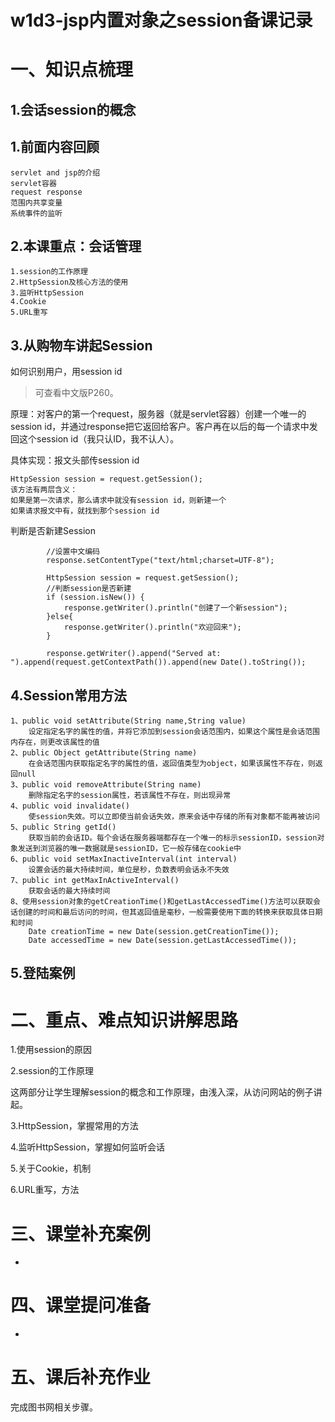 

# w1d3-jsp内置对象之session备课记录

# 一、知识点梳理

## 1.会话session的概念

## 1.前面内容回顾

```
servlet and jsp的介绍
servlet容器
request response
范围内共享变量
系统事件的监听
```

## 2.本课重点：会话管理

```
1.session的工作原理
2.HttpSession及核心方法的使用
3.监听HttpSession
4.Cookie
5.URL重写
```

## 3.从购物车讲起Session

如何识别用户，用session id

> 可查看中文版P260。

原理：对客户的第一个request，服务器（就是servlet容器）创建一个唯一的 session id，并通过response把它返回给客户。客户再在以后的每一个请求中发回这个session id（我只认ID，我不认人）。

具体实现：报文头部传session id

```
HttpSession session = request.getSession();
该方法有两层含义：
如果是第一次请求，那么请求中就没有session id，则新建一个
如果请求报文中有，就找到那个session id
```

判断是否新建Session

```
		//设置中文编码
		response.setContentType("text/html;charset=UTF-8");
		
		HttpSession session = request.getSession();
		//判断session是否新建
		if (session.isNew()) {
			response.getWriter().println("创建了一个新session");
		}else{
			response.getWriter().println("欢迎回来");
		}
		
		response.getWriter().append("Served at: ").append(request.getContextPath()).append(new Date().toString());
```

## 4.Session常用方法

```
1、public void setAttribute(String name,String value)
    设定指定名字的属性的值，并将它添加到session会话范围内，如果这个属性是会话范围内存在，则更改该属性的值
2、public Object getAttribute(String name)
	在会话范围内获取指定名字的属性的值，返回值类型为object，如果该属性不存在，则返回null
3、public void removeAttribute(String name)
	删除指定名字的session属性，若该属性不存在，则出现异常
4、public void invalidate()
	使session失效。可以立即使当前会话失效，原来会话中存储的所有对象都不能再被访问
5、public String getId()
	获取当前的会话ID。每个会话在服务器端都存在一个唯一的标示sessionID，session对象发送到浏览器的唯一数据就是sessionID，它一般存储在cookie中
6、public void setMaxInactiveInterval(int interval)
	设置会话的最大持续时间，单位是秒，负数表明会话永不失效
7、public int getMaxInActiveInterval()
	获取会话的最大持续时间
8、使用session对象的getCreationTime()和getLastAccessedTime()方法可以获取会话创建的时间和最后访问的时间，但其返回值是毫秒，一般需要使用下面的转换来获取具体日期和时间
    Date creationTime = new Date(session.getCreationTime());  
    Date accessedTime = new Date(session.getLastAccessedTime());  
```

## 5.登陆案例

# 二、重点、难点知识讲解思路

1.使用session的原因

2.session的工作原理

这两部分让学生理解session的概念和工作原理，由浅入深，从访问网站的例子讲起。

3.HttpSession，掌握常用的方法

4.监听HttpSession，掌握如何监听会话

5.关于Cookie，机制

6.URL重写，方法

# 三、课堂补充案例

- ​


# 四、课堂提问准备

-  ​


# 五、课后补充作业

完成图书网相关步骤。